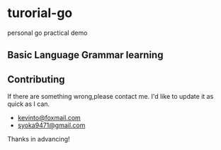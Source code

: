 # turorial-go

personal go practical demo

## Basic Language Grammar learning

## Contributing

If there are something wrong,please contact me.
I'd like to update it as quick as I can.

- kevinto@foxmail.com
- syoka9471@gmail.com

Thanks in advancing!
